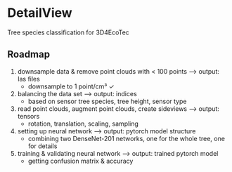 # DetailView
Tree species classification for 3D4EcoTec

## Roadmap
1. downsample data & remove point clouds with < 100 points --> output: las files
    - downsample to 1 point/cm³ ✓
2. balancing the data set --> output: indices
    - based on sensor tree species, tree height, sensor type
3. read point clouds, augment point clouds, create sideviews --> output: tensors
    - rotation, translation, scaling, sampling
4. setting up neural network --> output: pytorch model structure
    - combining two DenseNet-201 networks, one for the whole tree, one for details
5. training & validating neural network --> output: trained pytorch model
    - getting confusion matrix & accuracy
